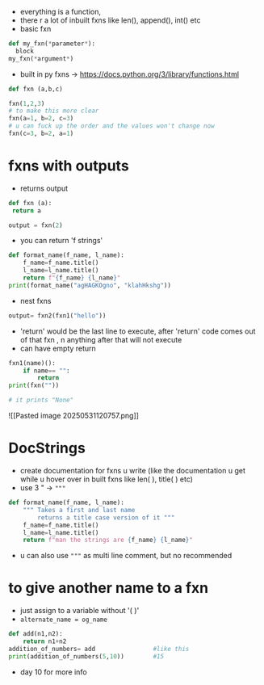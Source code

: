 - everything is a function, 
- there r a lot of inbuilt fxns like len(), append(), int() etc 
- basic fxn
```python
def my_fxn(*parameter*):
  block
my_fxn(*argument*)  
```
- built in py fxns ->   https://docs.python.org/3/library/functions.html
```python
def fxn (a,b,c)

fxn(1,2,3)
# to make this more clear
fxn(a=1, b=2, c=3)
# u can fuck up the order and the values won't change now
fxn(c=3, b=2, a=1)
```
# fxns with outputs
- returns output
```python
def fxn (a):
 return a

output = fxn(2)
```
- you can return 'f strings'
```python
def format_name(f_name, l_name):
    f_name=f_name.title()
    l_name=l_name.title()
    return f"{f_name} {l_name}"
print(format_name("agHAGKOgno", "klahHkshg"))
```
- nest fxns
```python
output= fxn2(fxn1("hello"))
```
- 'return' would be the last line to execute, after 'return' code comes out of that fxn , n anything after that will not execute
- can have empty return
```python
fxn1(name)():
    if name== "":
	    return
print(fxn(""))

# it prints "None"
```
![[Pasted image 20250531120757.png]]
# DocStrings
- create documentation for fxns u write (like the documentation u get while u hover over in built fxns like len( ), title( ) etc)
- use 3 "  -> `"""`
```python
def format_name(f_name, l_name):
    """ Takes a first and last name
        returns a title case version of it """
    f_name=f_name.title()
    l_name=l_name.title()
    return f"man the strings are {f_name} {l_name}"
```
- u can also use `"""` as multi line comment, but no recommended
# to give another name to a fxn
- just assign to a variable without '( )'
- `alternate_name = og_name`
```python
def add(n1,n2):
    return n1+n2
addition_of_numbers= add                #like this
print(addition_of_numbers(5,10))        #15
```
- day 10 for more info